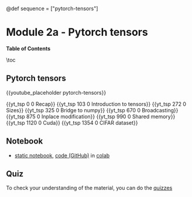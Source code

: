 @def sequence = ["pytorch-tensors"]

# Module 2a - Pytorch tensors

**Table of Contents**

\toc


## Pytorch tensors

{{youtube_placeholder pytorch-tensors}}

{{yt_tsp 0 0 Recap}}
{{yt_tsp 103 0 Introduction to tensors}}
{{yt_tsp 272 0 Sizes}}
{{yt_tsp 325 0 Bridge to numpy}}
{{yt_tsp 670 0 Broadcasting}}
{{yt_tsp 875 0 Inplace modification}}
{{yt_tsp 990 0 Shared memory}}
{{yt_tsp 1120 0 Cuda}}
{{yt_tsp 1354 0 CIFAR dataset}}

## Notebook

- [static notebook](/notebooks_md/02a_basics), [code (GitHub)](https://github.com/dataflowr/notebooks/blob/master/Module2/02a_basics.ipynb) in [colab](https://colab.research.google.com/github/dataflowr/notebooks/blob/master/Module2/02a_basics.ipynb)


## Quiz

To check your understanding of the material, you can do the [quizzes](https://dataflowr.github.io/quiz/module2.html)

<!-- - Ask your question on the [forum](https://forum.dataflowr.com/t/lesson-2-tensors-and-automatic-differentiation/15) -->